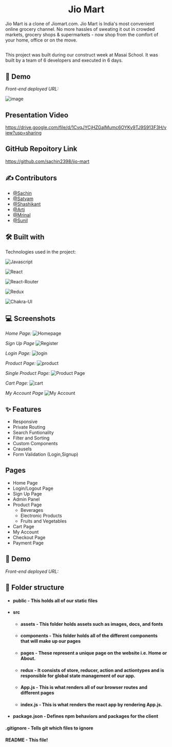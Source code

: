 <h1 align="center" id="title">Jio Mart</h1>
Jio Mart is a clone of Jiomart.com. Jio Mart is India's most convenient online grocery channel. No more hassles of sweating it out in crowded markets, grocery shops & supermarkets - now shop from the comfort of your home, office or on the move.


##  

This project was built during our construct week at Masai School. It was built by a team of 6 developers and executed in 6 days.
       
## 🚀 Demo

*Front-end deployed URL:*




![image](https://github.com/sachin2398/jio-mart/assets/89017179/7f168750-cedb-4178-9634-a71afd195933)


## Presentation Video

https://drive.google.com/file/d/1CvqJYCjHZGaIMumc6OYKy9TJ9S913F3H/view?usp=sharing

## GitHub Repoitory Link


https://github.com/sachin2398/jio-mart



## ✍ Contributors

- [@Sachin](https://github.com/sachin2398)
- [@Satyam](https://github.com/satyam46020)
- [@Shashikant](https://github.com/shashikantRupin)
- [@Arti](https://github.com/artisonii)
- [@Mrinal](http://Github.com/Mrinal26)
- [@Sunil](https://github.com/Sunil8090)
## 🛠 Built with 

Technologies used in the project:

![Javascript](https://img.shields.io/badge/JavaScript-323330?style=for-the-badge&amp;logo=javascript&amp;logoColor=F7DF1E)

![React](https://img.shields.io/badge/React-20232A?style=for-the-badge&amp;logo=react&amp;logoColor=61DAFB)

![React-Router](https://img.shields.io/badge/React_Router-CA4245?style=for-the-badge&amp;logo=react-router&amp;logoColor=white)

![Redux](https://img.shields.io/badge/Redux-593D88?style=for-the-badge&amp;logo=redux&amp;logoColor=white)

![Chakra-UI](https://img.shields.io/badge/Chakra--UI-319795?style=for-the-badge&amp;logo=chakra-ui&amp;logoColor=white)





## 💻 Screenshots

*Home Page:*
![Homepage](https://drive.google.com/uc?id=10bhbmoWIvM7bIzmThZ12xiZI5B0rH7Be)

*Sign Up Page*
![Register](https://drive.google.com/uc?id=1DRKkaWWDKZKVuljxpWlAsqgLj_9h8MVg)


*Login Page:*
![login](https://drive.google.com/uc?id=1XPhkDgNK2Bm64MYYedd-v_ot44TnK1Uz)

*Product Page:*
![product](https://drive.google.com/uc?id=1WbLpHN0Z9fO2R3mP1XFIcBAC5ps1vHCA)

*Single Product Page:*
![Product Page](https://drive.google.com/uc?id=1Ye0kYm6bRXbHb7MS4sH11PQtcsrveBpQ)

*Cart Page:*
![cart](https://drive.google.com/uc?id=1wP2oAL7gPK255zjLoAwzNoVK9JsHhfj9)

*My Account Page*
![My Account](https://drive.google.com/uc?id=1t3iYbi3MZBq7aysg6yv_WzO3hA8HH3Fw)







## ✨ Features 

- Responsive
- Private Routing
- Search Funtionality
- Filter and Sorting
- Custom Components
- Crausels
- Form Validation (Login,Signup)


## Pages

- Home Page
- Login/Logout Page
- Sign Up Page
- Admin Panel 
- Product Page
    - Beverages
    - Electronic Products
    - Fruits and Vegetables
- Cart Page
- My Account
- Checkout Page
- Payment Page


## 🚀 Demo

*Front-end deployed URL:*



##  📁 Folder structure
- #### public - This holds all of our static files
- #### src
    - #### assets - This folder holds assets such as images, docs, and fonts
    - #### components - This folder holds all of the different components that will make up our pages
    - #### pages - These represent a unique page on the website i.e. Home or About. 
    - #### redux - It consists of store, reducer, action and actiontypes and is responsible for global state management of our app.
    - #### App.js - This is what renders all of our browser routes and different pages
    - #### index.js - This is what renders the react app by rendering App.js.
- #### package.json - Defines npm behaviors and packages for the client

#### .gitignore - Tells git which files to ignore
#### README - This file!




